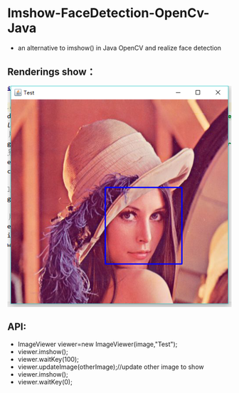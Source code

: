 # Imshow-FaceDetection-OpenCv-Java
- an alternative to imshow() in Java OpenCV and realize face detection

## Renderings show：

![Image text](https://raw.githubusercontent.com/ZingBug/Imshow-FaceDetection-OpenCv-Java/master/Imshow-FaceDetection/lena-faceDetection.png)

## API:
- ImageViewer viewer=new ImageViewer(image,"Test");
- viewer.imshow();
- viewer.waitKey(100);
- viewer.updateImage(otherImage);//update other image to show
- viewer.imshow();
- viewer.waitKey(0);



